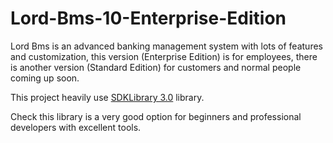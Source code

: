 # Lord-Bms-10-Enterprise-Edition
Lord Bms is an advanced banking management system with lots of features and customization, this version (Enterprise Edition) is for employees, there is another version (Standard Edition) for customers and normal people coming up soon.

This project heavily use [SDKLibrary 3.0](https://github.com/mahdiDedsec/SDKLibrary-3.0.git)  library.

Check this library is a very good option for beginners and professional developers with excellent tools.
